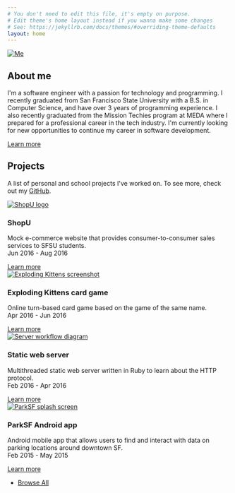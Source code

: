 ```yaml
---
# You don't need to edit this file, it's empty on purpose.
# Edit theme's home layout instead if you wanna make some changes
# See: https://jekyllrb.com/docs/themes/#overriding-theme-defaults
layout: home
---
```

<section id="wrapper">

  <!-- One -->
  <section id="one" class="wrapper spotlight style1">
    <div class="inner">
      <a href="https://linkedin.com/in/{{ site.linked_username }}" class="image">
        <img src="{{ "/assets/img/Luis_Estrada.jpg" }}" alt="Me" />
      </a>
      <div class="content">
        <h2 class="major">About me</h2>
        <p>
        I'm a software engineer with a passion for technology and programming.
        I recently graduated from San Francisco State University with a B.S. in
        Computer Science, and have over 3 years of programming experience.
        I also recently graduated from the Mission Techies program at MEDA
        where I prepared for a professional career in the tech industry.
        I'm currently looking for new opportunities to continue my career
        in software development.
        </p>
        <a href="https://linkedin.com/in/{{ site.linked_username }}" class="special">Learn more</a>
      </div>
    </div>
  </section>

  <!-- Two -->
  <section id="two" class="wrapper alt style1">
    <div class="inner">
      <h2 class="major">Projects</h2>
      <p>
        A list of personal and school projects I've worked on.
        To see more, check out my <a href="https://github.com/{{ site.github_username }}">GitHub</a>.
      </p>
      <section class="features">
        <article>
          <a href="{{ site.url }}{% link projects/shopu.md %}" class="image">
            <img src="{{ "/assets/img/shopu-mod.jpg" | relative_url }}" alt="ShopU logo" />
          </a>
          <h3 class="major">ShopU</h3>
          <p>Mock e-commerce website that provides consumer-to-consumer sales services to SFSU students.<br>Jun 2016 - Aug 2016</p>
          <a href="{{ site.url }}{% link projects/shopu.md %}" class="special">Learn more</a>
        </article>
        <article>
          <a href="{{ site.url }}{% link projects/exploding-kittens.md %}" class="image">
            <img src="{{ "/assets/img/exploding-kittens.jpg" | relative_url }}" alt="Exploding Kittens screenshot" />
          </a>
          <h3 class="major">Exploding Kittens card game</h3>
          <p>Online turn-based card game based on the game of the same name.<br>Apr 2016 - Jun 2016</p>
          <a href="{{ site.url }}{% link projects/exploding-kittens.md %}" class="special">Learn more</a>
        </article>
        <article>
          <a href="{{ site.url }}{% link projects/web-server.md %}" class="image">
            <img src="{{ "/assets/img/server-workflow.png" | relative_url }}" alt="Server workflow diagram" />
          </a>
          <h3 class="major">Static web server</h3>
          <p>Multithreaded static web server written in Ruby to learn about the HTTP protocol.<br>Feb 2016 - Apr 2016</p>
          <a href="{{ site.url }}{% link projects/web-server.md %}" class="special">Learn more</a>
        </article>
        <article>
          <a href="{{ site.url }}{% link projects/parksf.md %}" class="image">
            <img src="{{ "/assets/img/parksf.jpg" | relative_url }}" alt="ParkSF splash screen" />
          </a>
          <h3 class="major">ParkSF Android app</h3>
          <p>Android mobile app that allows users to find and interact with data on parking locations around downtown SF.<br>Feb 2015 - May 2015</p>
          <a href="{{ site.url }}{% link projects/parksf.md %}" class="special">Learn more</a>
        </article>
      </section>
      <ul class="actions">
        <li><a href="{{ site.url }}{% link navigation/projects.md %}" class="button">Browse All</a></li>
      </ul>
    </div>
  </section>

</section>
